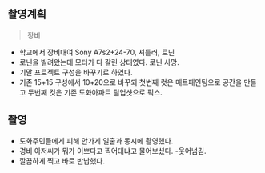 
## 촬영계획

> 장비
 * 학교에서 장비대여 Sony A7s2+24-70, 셔틀러, 로닌
 * 로닌을 빌려왔는데 모터가 다 갈린 상태였다. 로닌 사망.
 * 기말 프로젝트 구성을 바꾸기로 하였다.
 * 기존 15+15 구성에서 10+20으로 바꾸되 첫번째 컷은 매트패인팅으로 공간을 만들고 두번째 컷은 기존 도화아파트 틸업샷으로 픽스.


## 촬영

* 도화주민들에게 피해 안가게 일출과 동시에 촬영했다.
* 경비 아저씨가 뭐가 이쁘다고 찍어대냐고 물어보셨다. -웃어넘김.
* 깔끔하게 찍고 바로 반납했다. 
